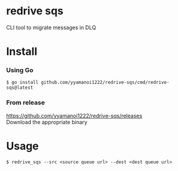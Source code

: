 # redrive sqs

CLI tool to migrate messages in DLQ

# Install

### Using Go

```
$ go install github.com/yyamanoi1222/redrive-sqs/cmd/redrive-sqs@latest
```

### From release
https://github.com/yyamanoi1222/redrive-sqs/releases  
Download the appropriate binary

# Usage

```
$ redrive_sqs --src <source queue url> --dest <dest queue url>
```
